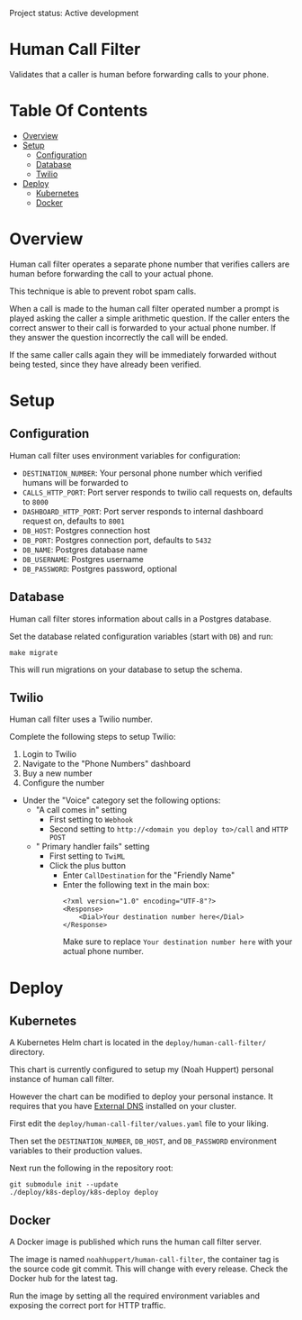 Project status: Active development

# Human Call Filter
Validates that a caller is human before forwarding calls to your phone.

# Table Of Contents
- [Overview](#overview)
- [Setup](#setup)
	- [Configuration](#configuration)
	- [Database](#database)
	- [Twilio](#twilio)
- [Deploy](#deploy)
	- [Kubernetes](#kubernetes)
	- [Docker](#docker)

# Overview
Human call filter operates a separate phone number that verifies callers are 
human before forwarding the call to your actual phone.  

This technique is able to prevent robot spam calls.  

When a call is made to the human call filter operated number a prompt is played 
asking the caller a simple arithmetic question. If the caller enters the 
correct answer to their call is forwarded to your actual phone number. If they 
answer the question incorrectly the call will be ended.

If the same caller calls again they will be immediately forwarded without 
being tested, since they have already been verified.

# Setup
## Configuration
Human call filter uses environment variables for configuration:

- `DESTINATION_NUMBER`: Your personal phone number which verified humans will 
	be forwarded to
- `CALLS_HTTP_PORT`: Port server responds to twilio call requests on,
	defaults to `8000`
- `DASHBOARD_HTTP_PORT`: Port server responds to internal dashboard request on,
	defaults to `8001`
- `DB_HOST`: Postgres connection host
- `DB_PORT`: Postgres connection port, defaults to `5432`
- `DB_NAME`: Postgres database name
- `DB_USERNAME`: Postgres username
- `DB_PASSWORD`: Postgres password, optional

## Database
Human call filter stores information about calls in a Postgres database.  

Set the database related configuration variables (start with `DB`) and run:

```
make migrate
```

This will run migrations on your database to setup the schema.

## Twilio
Human call filter uses a Twilio number.  

Complete the following steps to setup Twilio:

1. Login to Twilio  
2. Navigate to the "Phone Numbers" dashboard  
3. Buy a new number  
4. Configure the number  
  - Under the "Voice" category set the following options:
    - "A call comes in" setting
	  - First setting to `Webhook` 
	  - Second setting to `http://<domain you deploy to>/call` and `HTTP POST`
	- " Primary handler fails" setting
	  - First setting to `TwiML`
	  - Click the plus button
	    - Enter `CallDestination` for the "Friendly Name"
		- Enter the following text in the main box:
			```
			<?xml version="1.0" encoding="UTF-8"?>
            <Response>
                <Dial>Your destination number here</Dial>
            </Response>
            ```
			Make sure to replace `Your destination number here` with your 
			actual phone number.

# Deploy
## Kubernetes
A Kubernetes Helm chart is located in the `deploy/human-call-filter/` 
directory.  

This chart is currently configured to setup my (Noah Huppert) personal instance 
of human call filter.  

However the chart can be modified to deploy your personal instance. It requires 
that you have 
[External DNS](https://github.com/kubernetes-incubator/external-dns) installed 
on your cluster.  

First edit the `deploy/human-call-filter/values.yaml` file to your liking.  

Then set the `DESTINATION_NUMBER`, `DB_HOST`, and `DB_PASSWORD` environment 
variables to their production values.  

Next run the following in the repository root:

```
git submodule init --update
./deploy/k8s-deploy/k8s-deploy deploy
```

## Docker
A Docker image is published which runs the human call filter server.  

The image is named `noahhuppert/human-call-filter`, the container tag is the 
source code git commit. This will change with every release. Check the Docker 
hub for the latest tag.  

Run the image by setting all the required environment variables and exposing 
the correct port for HTTP traffic.
